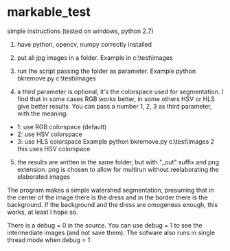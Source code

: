 # markable_test

simple instructions (tested on windows, python 2.7)

1) have python, opencv, numpy correctly installed

2) put all jpg images in a folder. 
Example in c:\test\images

3) run the script passing the folder as parameter. 
Example python bkremove.py c:\test\images

4) a third parameter is optional, it's the colorspace used for segmentation. 
I find that in some cases RGB works better, in some others HSV or HLS give better results. 
You can pass a number 1, 2, 3 as third parameter, with the meaning:
* 1: use RGB colorspace (default)
* 2: use HSV colorspace
* 3: use HLS colorspace
Example python bkremove.py c:\test\images 2
this uses HSV colorspace

5) the results are written in the same folder, but with "_out" suffix and png extension.
png is chosen to allow for multirun without reelaborating the elaborated images

The program makes a simple watershed segmentation, presuming that in the 
center of the image there is the dress and in the border there is the background. 
If the background and the dress are omogeneus enough, this works, at least I hope so.

There is a debug = 0 in the source. You can use debug = 1 to see the intermediate 
images (and not save them). The sofware also runs in single thread mode when debug = 1.
